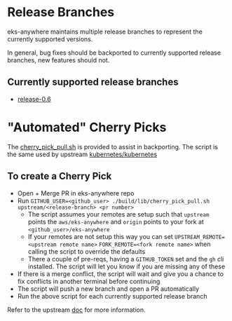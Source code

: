 # Release Branches

eks-anywhere maintains multiple release branches to represent the currently supported versions.  

In general, bug fixes should be backported to currently supported release branches, new features should not.

## Currently supported release branches

- [release-0.6](https://github.com/aws/eks-anywhere/tree/release-0.6)

# "Automated" Cherry Picks

The [cherry_pick_pull.sh](../../hack/cherry_pick_pull.sh) is provided 
to assist in backporting.  The script is the same used by upstream [kubernetes/kubernetes](https://github.com/kubernetes/kubernetes/blob/master/hack/cherry_pick_pull.sh)

## To create a Cherry Pick

- Open + Merge PR in eks-anywhere repo
- Run `GITHUB_USER=<github_user> ./build/lib/cherry_pick_pull.sh upstream/<release-branch> <pr number>`
	- The script assumes your remotes are setup such that `upstream` points the `aws/eks-anywhere` and `origin`
	points to your fork at `<github_user>/eks-anywhere`
	- If your remotes are not setup this way you can set `UPSTREAM_REMOTE=<upstream remote name>` `FORK_REMOTE=<fork remote name>`
	when calling the script to override the defaults
	- There a couple of pre-reqs, having a `GITHUB_TOKEN` set and the `gh` cli installed.  The script will let you know if you are missing any of these
- If there is a merge conflict, the script will wait and give you a chance to fix conflicts in another terminal before continuing
- The script will push a new branch and open a PR automatically
- Run the above script for each currently supported release branch

Refer to the upstream [doc](https://github.com/kubernetes/community/blob/master/contributors/devel/sig-release/cherry-picks.md) for more information.
